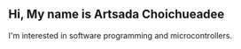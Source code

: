 ## Hi, My name is Artsada Choichueadee

I'm interested in software programming and microcontrollers.
